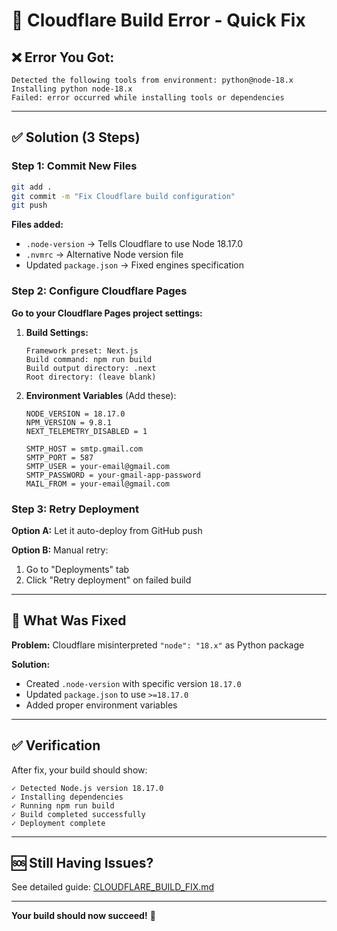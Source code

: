 # 🔧 Cloudflare Build Error - Quick Fix

## ❌ Error You Got:
```
Detected the following tools from environment: python@node-18.x
Installing python node-18.x
Failed: error occurred while installing tools or dependencies
```

---

## ✅ Solution (3 Steps)

### Step 1: Commit New Files
```bash
git add .
git commit -m "Fix Cloudflare build configuration"
git push
```

**Files added:**
- `.node-version` → Tells Cloudflare to use Node 18.17.0
- `.nvmrc` → Alternative Node version file  
- Updated `package.json` → Fixed engines specification

### Step 2: Configure Cloudflare Pages

**Go to your Cloudflare Pages project settings:**

1. **Build Settings:**
   ```
   Framework preset: Next.js
   Build command: npm run build
   Build output directory: .next
   Root directory: (leave blank)
   ```

2. **Environment Variables** (Add these):
   ```
   NODE_VERSION = 18.17.0
   NPM_VERSION = 9.8.1
   NEXT_TELEMETRY_DISABLED = 1
   
   SMTP_HOST = smtp.gmail.com
   SMTP_PORT = 587
   SMTP_USER = your-email@gmail.com
   SMTP_PASSWORD = your-gmail-app-password
   MAIL_FROM = your-email@gmail.com
   ```

### Step 3: Retry Deployment

**Option A:** Let it auto-deploy from GitHub push

**Option B:** Manual retry:
1. Go to "Deployments" tab
2. Click "Retry deployment" on failed build

---

## 🎯 What Was Fixed

**Problem:** Cloudflare misinterpreted `"node": "18.x"` as Python package

**Solution:** 
- Created `.node-version` with specific version `18.17.0`
- Updated `package.json` to use `>=18.17.0`
- Added proper environment variables

---

## ✅ Verification

After fix, your build should show:
```
✓ Detected Node.js version 18.17.0
✓ Installing dependencies
✓ Running npm run build
✓ Build completed successfully
✓ Deployment complete
```

---

## 🆘 Still Having Issues?

See detailed guide: [CLOUDFLARE_BUILD_FIX.md](./CLOUDFLARE_BUILD_FIX.md)

---

**Your build should now succeed!** 🚀

